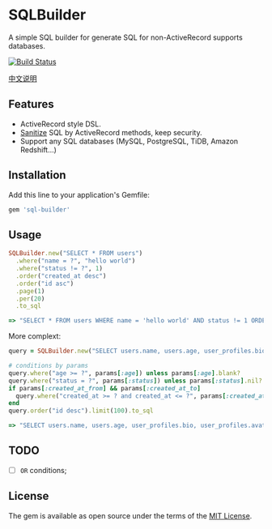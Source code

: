 # SQLBuilder

A simple SQL builder for generate SQL for non-ActiveRecord supports databases.

[![Build Status](https://travis-ci.org/huacnlee/sql-builder.svg?branch=master)](https://travis-ci.org/huacnlee/sql-builder)

[中文说明](https://ruby-china.org/topics/39399)

## Features

- ActiveRecord style DSL.
- [Sanitize](https://api.rubyonrails.org/classes/ActiveRecord/Sanitization/ClassMethods.html#method-i-sanitize_sql) SQL by ActiveRecord methods, keep security.
- Support any SQL databases (MySQL, PostgreSQL, TiDB, Amazon Redshift...)

## Installation

Add this line to your application's Gemfile:

```ruby
gem 'sql-builder'
```

## Usage

```rb
SQLBuilder.new("SELECT * FROM users")
  .where("name = ?", "hello world")
  .where("status != ?", 1)
  .order("created_at desc")
  .order("id asc")
  .page(1)
  .per(20)
  .to_sql

=> "SELECT * FROM users WHERE name = 'hello world' AND status != 1 ORDER BY created_at desc, id asc LIMIT 20 OFFSET 0"
```

More complext:

```rb
query = SQLBuilder.new("SELECT users.name, users.age, user_profiles.bio, user_profiles.avatar FROM users INNER JOIN user_profiles ON users.id = user_profiles.user_id")

# conditions by params
query.where("age >= ?", params[:age]) unless params[:age].blank?
query.where("status = ?", params[:status]) unless params[:status].nil?
if params[:created_at_from] && params[:created_at_to]
  query.where("created_at >= ? and created_at <= ?", params[:created_at_from], params[:created_at_to])
end
query.order("id desc").limit(100).to_sql

=> "SELECT users.name, users.age, user_profiles.bio, user_profiles.avatar FROM users INNER JOIN user_profiles ON users.id = user_profiles.user_id WHERE age >= 18 AND status = 3 AND created_at >= '2020-01-03 10:54:08 +0800' and created_at <= '2020-01-03 10:54:08 +0800' ORDER BY id desc LIMIT 100 OFFSET 0"
```

## TODO

- [ ] `OR` conditions;

## License

The gem is available as open source under the terms of the [MIT License](https://opensource.org/licenses/MIT).
